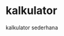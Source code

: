 # kalkulator
kalkulator sederhana
<!DOCTYPE html>
<html lang="en">

<head>
    <meta charset="UTF-8">
    <meta http-equiv="X-UA-Compatible" content="IE=edge">
    <meta name="viewport" content="width=device-width, initial-scale=1.0">
    <title>Kalkulator-Sederhana</title>
    <style>
    /* Style untuk form */
form {
    max-width: 350px;
    margin: auto;
    padding: 20px;
    background-color: #fff;
    border-radius: 10px;
    box-shadow: 0 0 10px rgba(0, 0, 0, 0.3);
  }
  
  /* Style untuk judul */
  h1 {
    font-size: 36px;
    font-weight: bold;
    text-align: center;
    margin-top: 0;
    margin-bottom: 30px;
    color: #333;
  }
  
  /* Style untuk label */
  label {
    display: block;
    font-size: 18px;
    font-weight: bold;
    margin-bottom: 10px;
    color: #333;
  }
  
  /* Style untuk input */
  input[type="number"],
  input[type="text"] {
    text-align: center;
    width: 90%;
    padding: 8px;
    border-radius: 5px;
    border: 1;
    box-shadow: 0 0 5px rgba(0, 0, 0, 0.1);
    font-size: 16px;
    margin-bottom: 20px;
  }
  
  /* Style untuk tombol */
  button {
    display:inline-block;
    
    padding: 10px 20px;
    border-radius: 5px;
    border: none;
    background-color: #333;
    color: #fff;
    font-size: 18px;
    font-weight: bold;
    cursor: pointer;
    margin-top: 10px;
    transition: background-color 0.3s ease;
  }
  
  button:hover {
    background-color: #555;
  }
  
  button:active {
    transform: translateY(2px);
  }
  
  /* Style untuk tombol clear */
  #clear {
    background-color: #c0392b;
  }
  
  #clear:hover {
    background-color: #e74c3c;
  }
  
  /* Style untuk hasil */
  #hasil {
    width: 90%;
    padding: 8px;
    font-size: 18px;
    font-weight: bold;
    text-align: center;
    margin-top: 5px;
    border-radius: 5px;
    box-shadow: 0 0 5px rgba(0, 0, 0, 0.1);
  }
  
    </style>
</head>

<body>
    <form action="kalkulator" class="container">
        <h1>Kalkulator Sederhana</h1>
        <p>
            <label for="angka1">Masukan angka : </label>
            <input type="number" id="angka1" name="angka">
        </p>
        <p>
            <label for="angka1">Masukan angka : </label>
            <input type="number" id="angka2" name="angka">
        </p>
        <button type="button" id="tambah" onclick="tombolTambah()">+</button>
        <button type="button" id="kurang" onclick="tombolKurang()">-</button>
        <button type="button" id="kali" onclick="tombolKali()">x</button>
        <button type="button" id="bagi" onclick="tombolBagi()">:</button>
        <button type="reset" id="clear">C</button>
        <p>
            <label for="hasil">Hasil : </label>
            <input type="text" id="hasil" name="hasil">
        </p>
    </form>
    <script type="text/javascript">
        // fungsi untuk penjumlahan
        function tombolTambah() {
            let angka1 = Number(document.getElementById("angka1").value);
            let angka2 = Number(document.getElementById("angka2").value);
            let jumlah = angka1 + angka2;
            let tampilJumlah = angka1 + " + " + angka2 + " = " + jumlah;
            document.getElementById("hasil").value = tampilJumlah;
        }

        // fungsi untuk pengurangan
        function tombolKurang() {
            let angka1 = Number(document.getElementById("angka1").value);
            let angka2 = Number(document.getElementById("angka2").value);
            let kurang = angka1 - angka2;
            let tampilKurang = angka1 + " - " + angka2 + " = " + kurang;
            document.getElementById("hasil").value = tampilKurang;
        }

        // fungsi untuk perkalian
        function tombolKali() {
            let angka1 = Number(document.getElementById("angka1").value);
            let angka2 = Number(document.getElementById("angka2").value);
            let kali = angka1 * angka2;
            let tampilKali = angka1 + " x " + angka2 + " = " + kali;
            document.getElementById("hasil").value = tampilKali;
        }

        // fungsi untuk pembagian
        function tombolBagi() {
            let angka1 = Number(document.getElementById("angka1").value);
            let angka2 = Number(document.getElementById("angka2").value);
            let bagi = angka1 / angka2;
            let tampilBagi = angka1 + " : " + angka2 + " = " + bagi;
            document.getElementById("hasil").value = tampilBagi;
        }

    </script>


</body>

</html>
